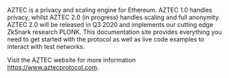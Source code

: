 AZTEC is a privacy and scaling engine for Ethereum. AZTEC 1.0 handles privacy, whilst AZTEC 2.0 (in progress) handles scaling and full anonymity. AZTEC 2.0 will be released in Q3 2020 and implements our cutting edge ZkSnark research PLONK. This documentation site provides everything you need to get started with the protocol as well as live code examples to interact with test networks.

Visit the AZTEC website for more information https://www.aztecprotocol.com.
